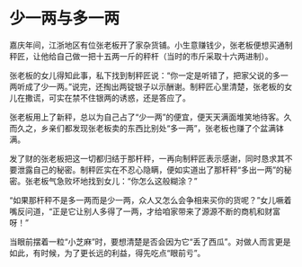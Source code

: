 # 少一两与多一两

嘉庆年间，江浙地区有位张老板开了家杂货铺。小生意赚钱少，张老板便想买通制秤匠，让他给自己做一把十五两一斤的秤杆（当时的市斤采取十六两进制）。 

张老板的女儿得知此事，私下找到制秤匠说：“你一定是听错了，把家父说的多一两听成了少一两。”说完，还掏出两锭银子以示酬谢。制秤匠心里清楚，张老板的女儿在撒谎，可实在禁不住银两的诱惑，还是答应了。 

张老板用上了新秤，总以为自己占了“少一两”的便宜，便天天满面堆笑地待客。久而久之，乡亲们都发现张老板卖的东西比别处“多一两”，张老板也赚了个盆满钵满。 

发了财的张老板把这一切都归结于那杆秤，一再向制秤匠表示感谢，同时恳求其不要泄露自己的秘密。制秤匠实在不忍心隐瞒，便如实道出了那杆秤“多出一两”的秘密。张老板气急败坏地找到女儿：“你怎么这般糊涂？” 

“如果那杆秤不是多一两而是少一两，众人又怎么会争相来买你的货呢？”女儿噘着嘴反问道，“正是它让别人多得了一两，才给咱家带来了源源不断的商机和财富呀！” 

当眼前摆着一粒“小芝麻”时，要想清楚是否会因为它“丢了西瓜”。对做人而言更是如此，有时候，为了更长远的利益，得先吃点“眼前亏”。